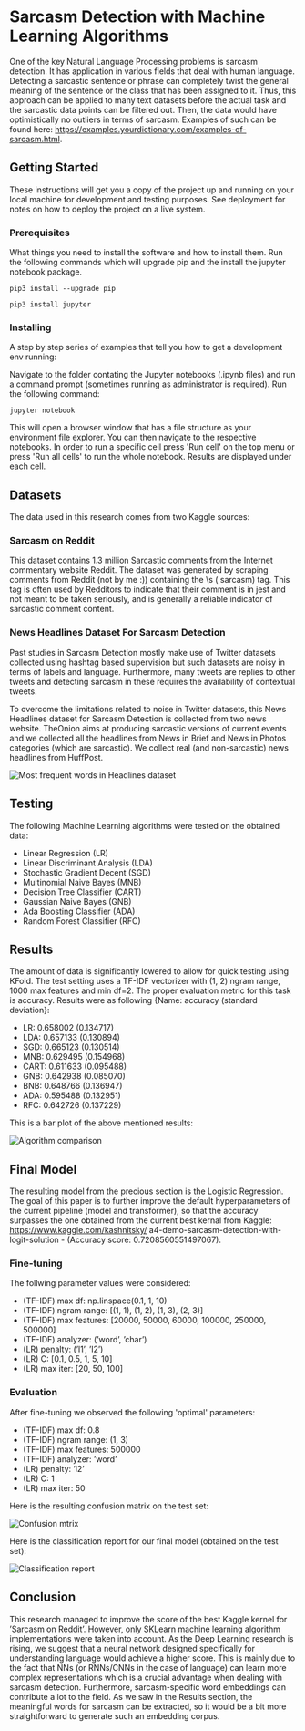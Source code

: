 # Sarcasm Detection with Machine Learning Algorithms

One of the key Natural Language Processing problems is sarcasm detection. It has application in various fields that deal with human language. Detecting a sarcastic sentence or phrase can completely twist the general meaning of the sentence or the class
that has been assigned to it. Thus, this approach can be applied to many text datasets before the actual task and the sarcastic data points can be filtered out. Then, the data would have optimistically no outliers in terms of sarcasm. Examples of such can be found here: https://examples.yourdictionary.com/examples-of-sarcasm.html.

## Getting Started

These instructions will get you a copy of the project up and running on your local machine for development and testing purposes. See deployment for notes on how to deploy the project on a live system.

### Prerequisites

What things you need to install the software and how to install them. Run the following commands which will upgrade pip and the 
install the jupyter notebook package.

```
pip3 install --upgrade pip

pip3 install jupyter
```

### Installing

A step by step series of examples that tell you how to get a development env running:

Navigate to the folder contating the Jupyter notebooks (.ipynb files) and run a command prompt (sometimes running as administrator is required). Run the following command:

```
jupyter notebook
```

This will open a browser window that has a file structure as your environment file explorer. You can then navigate to the respective notebooks. In order to run a specific cell press 'Run cell' on the top menu or press 'Run all cells' to run the whole notebook. Results are displayed under each cell.

## Datasets

The data used in this research comes from two Kaggle sources:

### Sarcasm on Reddit

This dataset contains 1.3 million Sarcastic comments from the Internet commentary website Reddit. The dataset was generated by scraping comments from Reddit (not by me :)) containing the \s ( sarcasm) tag. This tag is often used by Redditors to indicate that their comment is in jest and not meant to be taken seriously, and is generally a reliable indicator of sarcastic comment content.

### News Headlines Dataset For Sarcasm Detection

Past studies in Sarcasm Detection mostly make use of Twitter datasets collected using hashtag based supervision but such datasets are noisy in terms of labels and language. Furthermore, many tweets are replies to other tweets and detecting sarcasm in these requires the availability of contextual tweets.

To overcome the limitations related to noise in Twitter datasets, this News Headlines dataset for Sarcasm Detection is collected from two news website. TheOnion aims at producing sarcastic versions of current events and we collected all the headlines from News in Brief and News in Photos categories (which are sarcastic). We collect real (and non-sarcastic) news headlines from HuffPost.

![](headlines_plot.png "Most frequent words in Headlines dataset")

## Testing

The following Machine Learning algorithms were tested on the obtained data: 

* Linear Regression (LR)
* Linear Discriminant Analysis (LDA)
* Stochastic Gradient Decent (SGD)
* Multinomial Naive Bayes (MNB)
* Decision Tree Classifier (CART)
* Gaussian Naive Bayes (GNB)
* Ada Boosting Classifier (ADA)
* Random Forest Classifier (RFC)

## Results

The amount of data is significantly lowered to allow for quick testing using KFold. The test setting uses a TF-IDF vectorizer with (1, 2) ngram range, 1000 max features and min df=2. The proper evaluation metric for this task is accuracy. Results were as following {Name: accuracy (standard deviation}:

* LR: 0.658002 (0.134717)
* LDA: 0.657133 (0.130894)
* SGD: 0.665123 (0.130514)
* MNB: 0.629495 (0.154968)
* CART: 0.611633 (0.095488)
* GNB: 0.642938 (0.085070)
* BNB: 0.648766 (0.136947)
* ADA: 0.595488 (0.132951)
* RFC: 0.642726 (0.137229)

This is a bar plot of the above mentioned results: 

![](results_plot.png "Algorithm comparison")

## Final Model

The resulting model from the precious section
is the Logistic Regression. The goal of this
paper is to further improve the default hyperparameters of the current pipeline (model and
transformer), so that the accuracy surpasses the
one obtained from the current best kernal from
Kaggle: https://www.kaggle.com/kashnitsky/
a4-demo-sarcasm-detection-with-logit-solution -
(Accuracy score: 0.7208560551497067).

### Fine-tuning

The follwing parameter values were considered:

* (TF-IDF) max df: np.linspace(0.1, 1, 10)
* (TF-IDF) ngram range: [(1, 1), (1, 2), (1, 3), (2, 3)]
* (TF-IDF) max features: [20000, 50000, 60000, 100000, 250000, 500000]
* (TF-IDF) analyzer: (’word’, ’char’)
* (LR) penalty: (’l1’, ’l2’)
* (LR) C: [0.1, 0.5, 1, 5, 10]
* (LR) max iter: [20, 50, 100]

### Evaluation

After fine-tuning we observed the following 'optimal' parameters:

* (TF-IDF) max df: 0.8
* (TF-IDF) ngram range: (1, 3)
* (TF-IDF) max features: 500000
* (TF-IDF) analyzer: ’word’
* (LR) penalty: ’l2’
* (LR) C: 1
* (LR) max iter: 50

Here is the resulting confusion matrix on the test set:

![](conf_matrix.png "Confusion mtrix")

Here is the classification report for our final model (obtained on the test set):

![](class_report.png "Classification report")

## Conclusion

This research managed to improve the score of the best Kaggle kernel for ’Sarcasm on Reddit’. However, only SKLearn machine learning algorithm implementations were taken into account. As the Deep Learning research is rising, we suggest that a neural network designed specifically for understanding language would achieve a higher score. This is mainly due to the fact that NNs (or RNNs/CNNs in the case of language) can learn more complex representations which is a crucial advantage when dealing with sarcasm detection. Furthermore, sarcasm-specific word embeddings can contribute a lot to the field. As we saw in the Results section, the meaningful words for sarcasm can be extracted, so it would be a bit more straightforward to generate such an embedding corpus.
